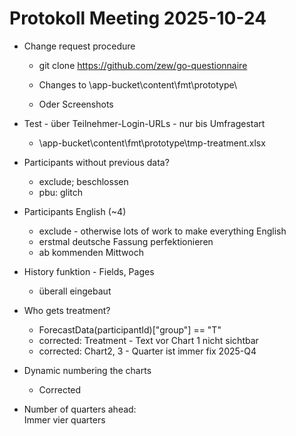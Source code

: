# Protokoll Meeting 2025-10-24

* Change request procedure
    * git clone https://github.com/zew/go-questionnaire
    * Changes to   \app-bucket\content\fmt\prototype\

    * Oder Screenshots


* Test - über Teilnehmer-Login-URLs  - nur bis Umfragestart
    *    \app-bucket\content\fmt\prototype\tmp-treatment.xlsx


* Participants without previous data?
    * exclude; beschlossen
    * pbu: glitch


* Participants English (~4)
    * exclude - otherwise lots of work to make everything English
    * erstmal deutsche Fassung perfektionieren
    * ab kommenden Mittwoch

* History funktion - Fields, Pages
    * überall eingebaut
 
 
* Who gets treatment?
    * ForecastData(participantId)["group"] == "T"
    * corrected: Treatment - Text vor Chart 1 nicht sichtbar
    * corrected: Chart2, 3 - Quarter ist immer fix 2025-Q4


* Dynamic numbering the charts 
    * Corrected


* Number of quarters ahead:  
    Immer vier quarters




